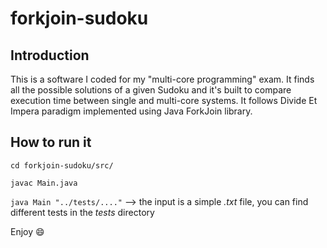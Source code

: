 # forkjoin-sudoku

## Introduction

This is a software I coded for my "multi-core programming" exam.
It finds all the possible solutions of a given Sudoku and it's built to compare execution time between single and multi-core systems. It follows Divide Et Impera paradigm implemented using Java ForkJoin library.

## How to run it

```cd forkjoin-sudoku/src/```

```javac Main.java```

```java Main "../tests/...."``` --> the input is a simple *.txt* file, you can find different tests in the *tests* directory

Enjoy :smile:
